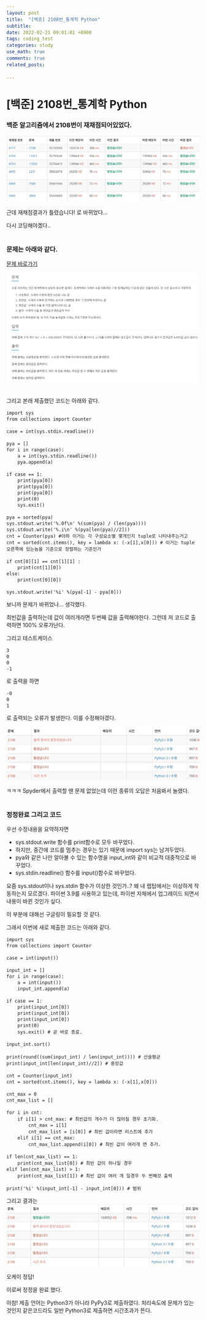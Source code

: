 ```yaml
---
layout: post
title:  "[백준] 2108번_통계학 Python"
subtitle:   
date: 2022-02-21 09:01:01 +0900
tags: coding_test
categories: study
use_math: true
comments: true
related_posts:

---
```


# [백준] 2108번_통계학 Python<br/>

### 백준 알고리즘에서 2108번이 재채점되어있었다.<br/>

![재채점결과](https://github.com/WookeyKim95/WookeyKim95.github.io/blob/main/assets/img/study/coding_test/2022-02-21_1.jpg?raw=true)
<br/>

근데 재채점결과가 틀렸습니다! 로 바뀌었다...<br/>

다시 코딩해야곘다..<br/>
<br/>

### 문제는 아래와 같다.<br/>

[문제 바로가기](https://www.acmicpc.net/problem/2108)<br/>

![문제](https://github.com/WookeyKim95/WookeyKim95.github.io/blob/main/assets/img/study/coding_test/2022-02-21_2.jpg?raw=true)
<br/>
<br/>

그리고 본래 제출했던 코드는 아래와 같다.<br/>

```
import sys
from collections import Counter

case = int(sys.stdin.readline())

pya = []
for i in range(case):
    a = int(sys.stdin.readline())
    pya.append(a)

if case == 1:
    print(pya[0])
    print(pya[0])
    print(pya[0])
    print(0)
    sys.exit()

pya = sorted(pya)
sys.stdout.write('%.0f\n' %(sum(pya) / (len(pya))))
sys.stdout.write('%.i\n' %(pya[len(pya)//2]))
cnt = Counter(pya) #아하 이거는 각 구성요소별 몇개인지 tuple로 나타내주는거고
cnt = sorted(cnt.items(), key = lambda x: (-x[1],x[0])) # 이거는 tuple 오른쪽에 있는놈을 기준으로 정렬하는 기준인가

if cnt[0][1] == cnt[1][1] :
    print(cnt[1][0])
else:
    print(cnt[0][0])

sys.stdout.write('%i' %(pya[-1] - pya[0]))
```

보니까 문제가 바뀌었나... 생각했다.<br/>

최빈값을 출력하는데 값이 여러개라면 두번째 값을 출력해야한다. 그런데 저 코드로 출력하면 100% 오류가난다.<br/>

그리고 테스트케이스
```
3
0
0
-1
```
로 출력을 하면
```
-0
0
1
```
로 출력되는 오류가 발생한다. 이를 수정해야겠다.<br/>

![뭐야 이건 또](https://github.com/WookeyKim95/WookeyKim95.github.io/blob/main/assets/img/study/coding_test/2022-02-21_3.jpg?raw=true)

ㅋㅋㅋ Spyder에서 출력할 땐 문제 없었는데 이런 종류의 오답은 처음봐서 놀랬다.<br/>
<br/>

### 정정완료 그리고 코드<br/>

우선 수정내용을 요약하자면

- sys.stdout.write 함수를 print함수로 모두 바꾸었다.
- 하지만, 중간에 코드를 멈추는 경우는 있기 때문에 import sys는 남겨두었다.
- pya와 같은 나만 알아볼 수 있는 함수명을 input_int와 같이 비교적 대중적으로 바꾸었다.
- sys.stdin.readline() 함수를 input()함수로 바꾸었다.

요즘 sys.stdout이나 sys.stdin 함수가 이상한 것인가..? 왜 내 랩탑에서는 이상하게 작동하는지 모르겠다. 파이썬 3.9를 사용하고 있는데, 파이썬 자체에서 업그레이드 되면서 내용이 바뀐 것인가 싶다.<br/>

이 부분에 대해선 구글링이 필요할 것 같다.<br/>

그래서 이번에 새로 제출한 코드는 아래와 같다.<br/>

```
import sys
from collections import Counter

case = int(input())

input_int = []
for i in range(case):
    a = int(input())
    input_int.append(a)

if case == 1:
    print(input_int[0])
    print(input_int[0])
    print(input_int[0])
    print(0)
    sys.exit() # 곧 바로 종료.

input_int.sort()

print(round((sum(input_int) / len(input_int)))) # 산술평균
print(input_int[len(input_int)//2]) # 중앙값

cnt = Counter(input_int) 
cnt = sorted(cnt.items(), key = lambda x: (-x[1],x[0])) 

cnt_max = 0
cnt_max_list = []

for i in cnt:
    if i[1] > cnt_max: # 최빈값의 개수가 더 많아질 경우 초기화.
        cnt_max = i[1]
        cnt_max_list = [i[0]] # 최빈 값이라면 리스트에 추가
    elif i[1] == cnt_max:
        cnt_max_list.append(i[0]) # 최빈 값이 여러개 면 추가.

if len(cnt_max_list) == 1:
    print(cnt_max_list[0]) # 최빈 값이 하나일 경우
elif len(cnt_max_list) > 1:
    print(cnt_max_list[1]) # 최빈 값이 여러 개 일경우 두 번째것 출력

print('%i' %(input_int[-1] - input_int[0])) # 범위
```

그리고 결과는
![오케이 정답!](https://github.com/WookeyKim95/WookeyKim95.github.io/blob/main/assets/img/study/coding_test/2022-02-21_4.jpg?raw=true)<br/>

오케이 정답!<br/>

이로써 정정을 완료 했다.<br/>

아참! 제출 언어는 Python3가 아니라 PyPy3로 제출하였다. 처리속도에 문제가 있는 것인지 같은코드라도 일반 Python3로 제출하면 시간초과가 뜬다.<br/>